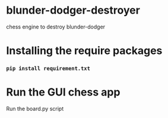 # blunder-dodger-destroyer
chess engine to destroy blunder-dodger

# Installing the require packages
### `pip install requirement.txt`

# Run the GUI chess app
Run the board.py script
